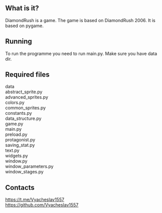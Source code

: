 What is it?
-----------
DiamondRush is a game. The game is based on DiamondRush 2006. It is based on pygame.

Running
------------
To run the programme you need to run main.py. Make sure you have data dir.

Required files
--------------
data <br>
abstract_sprite.py <br>
advanced_sprites.py <br>
colors.py <br>
common_sprites.py <br>
constants.py <br>
data_structure.py <br>
game.py <br>
main.py <br>
preload.py <br>
protagonist.py <br>
saving_stat.py <br>
text.py <br>
widgets.py <br>
window.py <br>
window_parameters.py <br>
window_stages.py <br>

Contacts
--------
https://t.me/Vyacheslav1557 <br>
https://github.com/Vyacheslav1557